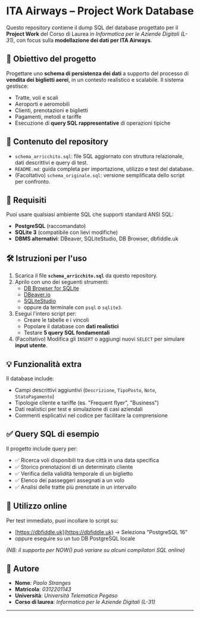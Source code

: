 # ITA Airways – Project Work Database

Questo repository contiene il dump SQL del database progettato per il **Project Work** del Corso di Laurea in *Informatica per le Aziende Digitali (L-31)*, con focus sulla **modellazione dei dati per ITA Airways**.

## 🎯 Obiettivo del progetto

Progettare uno **schema di persistenza dei dati** a supporto del processo di **vendita dei biglietti aerei**, in un contesto realistico e scalabile. Il sistema gestisce:
- Tratte, voli e scali
- Aeroporti e aeromobili
- Clienti, prenotazioni e biglietti
- Pagamenti, metodi e tariffe
- Esecuzione di **query SQL rappresentative** di operazioni tipiche

## 📂 Contenuto del repository

- `schema_arricchito.sql`: file SQL aggiornato con struttura relazionale, dati descrittivi e query di test.
- `README.md`: guida completa per importazione, utilizzo e test del database.
- (Facoltativo) `schema_originale.sql`: versione semplificata dello script per confronto.

## 🧰 Requisiti

Puoi usare qualsiasi ambiente SQL che supporti standard ANSI SQL:

- **PostgreSQL** (raccomandato)
- **SQLite 3** (compatibile con lievi modifiche)
- **DBMS alternativi**: DBeaver, SQLiteStudio, DB Browser, dbfiddle.uk

## 🛠️ Istruzioni per l'uso

1. Scarica il file **`schema_arricchito.sql`** da questo repository.
2. Aprilo con uno dei seguenti strumenti:
   - [DB Browser for SQLite](https://sqlitebrowser.org/)
   - [DBeaver.io](https://dbeaver.io/)
   - [SQLiteStudio](https://sqlitestudio.pl/)
   - oppure da terminale con `psql` o `sqlite3`.
3. Esegui l'intero script per:
   - Creare le tabelle e i vincoli
   - Popolare il database con **dati realistici**
   - Testare **5 query SQL fondamentali**
4. (Facoltativo) Modifica gli `INSERT` o aggiungi nuovi `SELECT` per simulare **input utente**.

## 💡 Funzionalità extra

Il database include:
- Campi descrittivi aggiuntivi (`Descrizione`, `TipoPosto`, `Note`, `StatoPagamento`)
- Tipologie cliente e tariffe (es. "Frequent flyer", "Business")
- Dati realistici per test e simulazione di casi aziendali
- Commenti esplicativi nel codice per facilitare la comprensione

## ✅ Query SQL di esempio

Il progetto include query per:
- ✅ Ricerca voli disponibili tra due città in una data specifica
- ✅ Storico prenotazioni di un determinato cliente
- ✅ Verifica della validità temporale di un biglietto
- ✅ Elenco dei passeggeri assegnati a un volo
- ✅ Analisi delle tratte più prenotate in un intervallo

## 🔗 Utilizzo online

Per test immediato, puoi incollare lo script su:
- [https://dbfiddle.uk](https://dbfiddle.uk) → Seleziona "PostgreSQL 16"
- oppure eseguire su un tuo DB PostgreSQL locale

*(NB: il supporto per NOW() può variare su alcuni compilatori SQL online)*

## 📘 Autore

- **Nome**: *Paolo Stranges*
- **Matricola**: *0312201143*
- **Università**: *Università Telematica Pegaso*
- **Corso di laurea**: *Informatica per le Aziende Digitali (L-31)*

---
